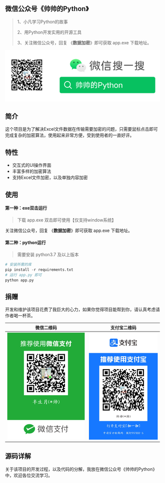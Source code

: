 ## 微信公众号《帅帅的Python》
>1、小凡学习Python的故事 
> 
>2、用Python开发实用的开源工具
> 
> 3、关注微信公众号，回复 《**数据加密**》即可获取 app.exe 下载地址。

![sspython](./static/sspython.png)

## 简介

这个项目是为了解决Excel文件数据在传输需要加密的问题，只需要鼠标点击即可完成复杂的加密算法，使用起来非常方便，受到使用者的一直好评。

## 特性

- 交互式的UI操作界面
- 丰富多样的加密算法
- 支持Excel文件加密，以及单独内容加密

## 使用

#### 第一种：exe双击运行

> 下载 app.exe 双击即可使用【仅支持window系统】

关注微信公众号，回复 《**数据加密**》即可获取 app.exe 下载地址。

#### 第二种：python运行

> 需要安装 python3.7 及以上版本

```python
# 安装所需的库
pip install -r requirements.txt
# 运行 app.py 即可
python app.py
```

## 捐赠

开发和维护该项目花费了我巨大的心力，如果你觉得项目能帮到你，请认真考虑请作者喝一杯茶。

| 微信二维码                         | 支付宝二维码                           |
| ---------------------------------- | -------------------------------------- |
| ![微信二维码](./static/weixin.png) | ![支付宝二维码](./static/zhifubao.jpg) |


## 源码详解
关于该项目的开发过程，以及代码的分解，我放在微信公众号《帅帅的Python》中，欢迎各位交流学习。
